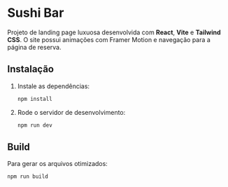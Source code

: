 # Sushi Bar

Projeto de landing page luxuosa desenvolvida com **React**, **Vite** e **Tailwind CSS**. O site possui animações com Framer Motion e navegação para a página de reserva.

## Instalação

1. Instale as dependências:
   ```bash
   npm install
   ```
2. Rode o servidor de desenvolvimento:
   ```bash
   npm run dev
   ```

## Build

Para gerar os arquivos otimizados:
```bash
npm run build
```
